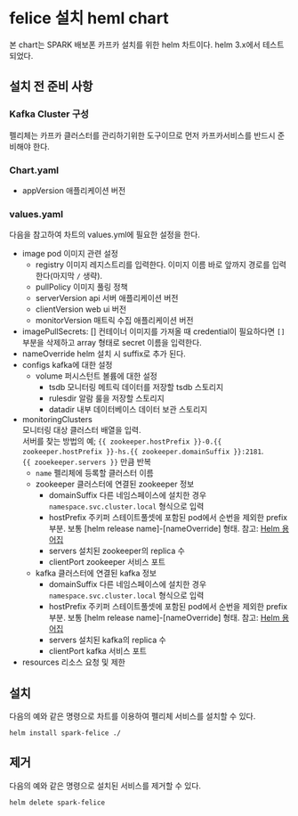 # felice 설치 heml chart
본 chart는 SPARK 배보폰 카프카 설치를 위한 helm 차트이다. helm 3.x에서 테스트 되었다.

## 설치 전 준비 사항
### Kafka Cluster 구성
펠리체는 카프카 클러스터를 관리하기위한 도구이므로 먼저 카프카서비스를 반드시 준비해야 한다.

### Chart.yaml
- appVersion
  애플리케이션 버전

### values.yaml
다음을 참고하여 차트의 values.yml에 필요한 설정을 한다.
- image
  pod 이미지 관련 설정
  - registry
    이미지 레지스트리를 입력한다. 이미지 이름 바로 앞까지 경로를 입력한다(마지막 `/` 생략).
  - pullPolicy
    이미지 풀링 정책
  - serverVersion
    api 서버 애플리케이션 버전
  - clientVersion
    web ui 버전
  - monitorVersion
    매트릭 수집 애플리케이션 버전
- imagePullSecrets: []
  컨테이너 이미지를 가져올 때 credential이 필요하다면 `[]` 부분을 삭제하고 array 형태로 secret 이름을 입력한다.
- nameOverride
  helm 설치 시 suffix로 추가 된다.
- configs
  kafka에 대한 설정
  - volume
    퍼시스턴트 볼륨에 대한 설정
    - tsdb
      모니터링 메트릭 데이터를 저장할 tsdb 스토리지
    - rulesdir
      알람 룰을 저장할 스토리지
    - datadir
      내부 데이터베이스 데이터 보관 스토리지
- monitoringClusters  
  모니터링 대상 클러스터 배열을 입력.  
  서버를 찾는 방법의 예; `{{ zookeeper.hostPrefix }}-0.{{ zookeeper.hostPrefix }}-hs.{{ zookeeper.domainSuffix }}:2181`.  
  `{{ zooekeeper.servers }}` 만큼 반복
  - `name`
    펠리체에 등록할 클러스터 이름
  - zookeeper
    클러스터에 연결된 zookeeper 정보
    - domainSuffix
      다른 네임스페이스에 설치한 경우 `namespace.svc.cluster.local` 형식으로 입력
    - hostPrefix
      주키퍼 스테이트풀셋에 포함된 pod에서 순번을 제외한 prefix 부분. 보통 [helm release name]-[nameOverride] 형태. 참고: [Helm 용어집](https://helm.sh/ko/docs/glossary/)
    - servers
      설치된 zookeeper의 replica 수
    - clientPort
      zookeeper 서비스 포트
  - kafka
    클러스터에 연결된 kafka 정보
    - domainSuffix
      다른 네임스페이스에 설치한 경우 `namespace.svc.cluster.local` 형식으로 입력
    - hostPrefix
      주키퍼 스테이트풀셋에 포함된 pod에서 순번을 제외한 prefix 부분. 보통 [helm release name]-[nameOverride] 형태. 참고: [Helm 용어집](https://helm.sh/ko/docs/glossary/)
    - servers
      설치된 kafka의 replica 수
    - clientPort
      kafka 서비스 포트
- resources
  리소스 요청 및 제한

## 설치
다음의 예와 같은 명령으로 차트를 이용하여 펠리체 서비스를 설치할 수 있다.
```
helm install spark-felice ./
```

## 제거
다음의 예와 같은 명령으로 설치된 서비스를 제거할 수 있다.
```
helm delete spark-felice
```